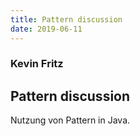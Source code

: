 ```yaml
---
title: Pattern discussion
date: 2019-06-11
---
```


### Kevin Fritz
## Pattern discussion

Nutzung von Pattern in Java.
